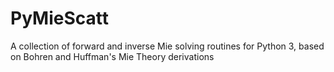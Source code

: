 # PyMieScatt
A collection of forward and inverse Mie solving routines for Python 3, based on Bohren and Huffman's Mie Theory derivations
